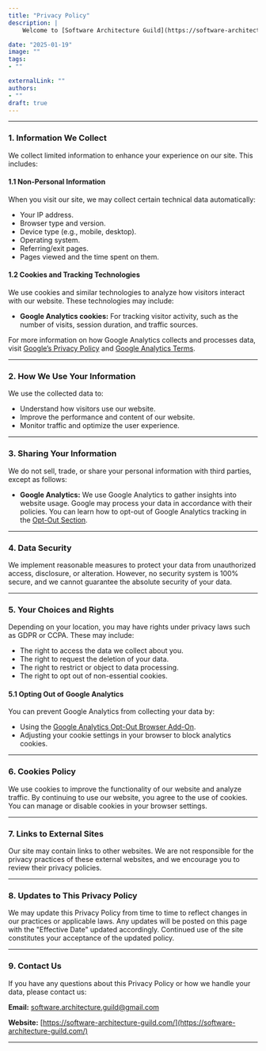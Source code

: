 ```yaml
---
title: "Privacy Policy"
description: |
    Welcome to [Software Architecture Guild](https://software-architecture-guild.com/) ("we," "our," or "us"). Your privacy is important to us, and we are committed to safeguarding your personal information. This Privacy Policy explains how we collect, use, and protect your information when you visit our website.

date: "2025-01-19"
image: ""                  
tags:                       
- ""

externalLink: ""            
authors:
- ""
draft: true
---
```

---

### 1. Information We Collect
We collect limited information to enhance your experience on our site. This includes:

#### 1.1 Non-Personal Information
When you visit our site, we may collect certain technical data automatically:
- Your IP address.
- Browser type and version.
- Device type (e.g., mobile, desktop).
- Operating system.
- Referring/exit pages.
- Pages viewed and the time spent on them.

#### 1.2 Cookies and Tracking Technologies
We use cookies and similar technologies to analyze how visitors interact with our website. These technologies may include:
- **Google Analytics cookies:** For tracking visitor activity, such as the number of visits, session duration, and traffic sources.

For more information on how Google Analytics collects and processes data, visit [Google’s Privacy Policy](https://policies.google.com/privacy) and [Google Analytics Terms](https://marketingplatform.google.com/about/analytics/terms/us/).

---

### 2. How We Use Your Information
We use the collected data to:
- Understand how visitors use our website.
- Improve the performance and content of our website.
- Monitor traffic and optimize the user experience.

---

### 3. Sharing Your Information
We do not sell, trade, or share your personal information with third parties, except as follows:
- **Google Analytics:** We use Google Analytics to gather insights into website usage. Google may process your data in accordance with their policies. You can learn how to opt-out of Google Analytics tracking in the [Opt-Out Section](#5-your-choices-and-rights).

---

### 4. Data Security
We implement reasonable measures to protect your data from unauthorized access, disclosure, or alteration. However, no security system is 100% secure, and we cannot guarantee the absolute security of your data.

---

### 5. Your Choices and Rights
Depending on your location, you may have rights under privacy laws such as GDPR or CCPA. These may include:
- The right to access the data we collect about you.
- The right to request the deletion of your data.
- The right to restrict or object to data processing.
- The right to opt out of non-essential cookies.

#### 5.1 Opting Out of Google Analytics
You can prevent Google Analytics from collecting your data by:
- Using the [Google Analytics Opt-Out Browser Add-On](https://tools.google.com/dlpage/gaoptout).
- Adjusting your cookie settings in your browser to block analytics cookies.

---

### 6. Cookies Policy
We use cookies to improve the functionality of our website and analyze traffic. By continuing to use our website, you agree to the use of cookies. You can manage or disable cookies in your browser settings.

---

### 7. Links to External Sites
Our site may contain links to other websites. We are not responsible for the privacy practices of these external websites, and we encourage you to review their privacy policies.

---

### 8. Updates to This Privacy Policy
We may update this Privacy Policy from time to time to reflect changes in our practices or applicable laws. Any updates will be posted on this page with the "Effective Date" updated accordingly. Continued use of the site constitutes your acceptance of the updated policy.

---

### 9. Contact Us
If you have any questions about this Privacy Policy or how we handle your data, please contact us:

**Email:** [software.architecture.guild@gmail.com](mailto:software.architecture.guild@gmail.com)

**Website:** [https://software-architecture-guild.com/](https://software-architecture-guild.com/)

---

